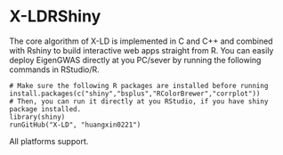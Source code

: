 # X-LDRShiny
The core algorithm of X-LD is implemented in C and C++ and combined with Rshiny to build interactive web apps straight from R.
You can easily deploy EigenGWAS directly at you PC/sever by running the following commands in RStudio/R.
~~~
# Make sure the following R packages are installed before running
install.packages(c("shiny","bsplus","RColorBrewer","corrplot"))
# Then, you can run it directly at you RStudio, if you have shiny package installed.
library(shiny)
runGitHub("X-LD", "huangxin0221")
~~~
All platforms support.

